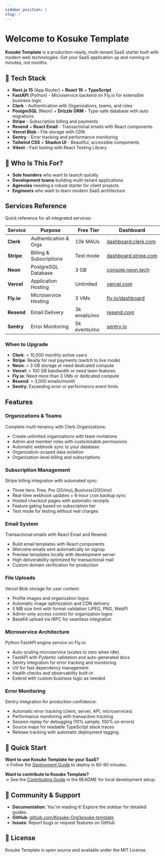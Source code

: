 ```yaml
---
sidebar_position: 1
slug: /
---
```


# Welcome to Kosuke Template

**Kosuke Template** is a production-ready, multi-tenant SaaS starter built with modern web technologies. Get your SaaS application up and running in minutes, not months.

## 🚀 Tech Stack

- **Next.js 15** (App Router) + **React 19** + **TypeScript**
- **FastAPI** (Python) - Microservice backend on Fly.io for extensible business logic
- **Clerk** - Authentication with Organizations, teams, and roles
- **PostgreSQL** (Neon) + **Drizzle ORM** - Type-safe database with auto migrations
- **Stripe** - Subscription billing and payments
- **Resend** + **React Email** - Transactional emails with React components
- **Vercel Blob** - File storage with CDN
- **Sentry** - Error tracking and performance monitoring
- **Tailwind CSS** + **Shadcn UI** - Beautiful, accessible components
- **Vitest** - Fast testing with React Testing Library

## 🎯 Who Is This For?

- **Solo founders** who want to launch quickly
- **Development teams** building multi-tenant applications
- **Agencies** needing a robust starter for client projects
- **Engineers** who want to learn modern SaaS architecture

## Services Reference

Quick reference for all integrated services:

| Service    | Purpose                 | Free Tier    | Dashboard                                            |
| ---------- | ----------------------- | ------------ | ---------------------------------------------------- |
| **Clerk**  | Authentication & Orgs   | 10k MAUs     | [dashboard.clerk.com](https://dashboard.clerk.com)   |
| **Stripe** | Billing & Subscriptions | Test mode    | [dashboard.stripe.com](https://dashboard.stripe.com) |
| **Neon**   | PostgreSQL Database     | 3 GB         | [console.neon.tech](https://console.neon.tech)       |
| **Vercel** | Application Hosting     | Unlimited    | [vercel.com](https://vercel.com)                     |
| **Fly.io** | Microservice Hosting    | 3 VMs        | [fly.io/dashboard](https://fly.io/dashboard)         |
| **Resend** | Email Delivery          | 3k emails/mo | [resend.com](https://resend.com)                     |
| **Sentry** | Error Monitoring        | 5k events/mo | [sentry.io](https://sentry.io)                       |

### When to Upgrade

- **Clerk**: > 10,000 monthly active users
- **Stripe**: Ready for real payments (switch to live mode)
- **Neon**: > 3 GB storage or need dedicated compute
- **Vercel**: > 100 GB bandwidth or need team features
- **Fly.io**: Need more than 3 VMs or dedicated compute
- **Resend**: > 3,000 emails/month
- **Sentry**: Exceeding error or performance event limits

## Features

### Organizations & Teams

Complete multi-tenancy with Clerk Organizations:

- Create unlimited organizations with team invitations
- Admin and member roles with customizable permissions
- Automatic webhook sync to your database
- Organization-scoped data isolation
- Organization-level billing and subscriptions

### Subscription Management

Stripe billing integration with automated sync:

- Three tiers: Free, Pro ($20/mo), Business ($200/mo)
- Real-time webhook updates + 6-hour cron backup sync
- Hosted checkout pages with automatic receipts
- Feature gating based on subscription tier
- Test mode for testing without real charges

### Email System

Transactional emails with React Email and Resend:

- Build email templates with React components
- Welcome emails sent automatically on signup
- Preview templates locally with development server
- High deliverability optimized for transactional mail
- Custom domain verification for production

### File Uploads

Vercel Blob storage for user content:

- Profile images and organization logos
- Automatic image optimization and CDN delivery
- 5 MB size limit with format validation (JPEG, PNG, WebP)
- Admin-only access control for organization logos
- Base64 upload via tRPC for seamless integration

### Microservice Architecture

Python FastAPI engine service on Fly.io:

- Auto-scaling microservice (scales to zero when idle)
- FastAPI with Pydantic validation and auto-generated docs
- Sentry integration for error tracking and monitoring
- UV for fast dependency management
- Health checks and observability built-in
- Extend with custom business logic as needed

### Error Monitoring

Sentry integration for production confidence:

- Automatic error tracking (client, server, API, microservices)
- Performance monitoring with transaction tracking
- Session replay for debugging (10% sample, 100% on errors)
- Source maps for readable TypeScript stack traces
- Release tracking with automatic deployment tagging

## 🚦 Quick Start

**Want to use Kosuke Template for your SaaS?**  
→ Follow the [Deployment Guide](deployment-guide) to deploy in 60-90 minutes.

**Want to contribute to Kosuke Template?**  
→ See the [Contributing Guide](https://github.com/Kosuke-Org/kosuke-template#-contributing) in the README for local development setup.

## 🤝 Community & Support

- **Documentation**: You're reading it! Explore the sidebar for detailed guides.
- **GitHub**: [github.com/Kosuke-Org/kosuke-template](https://github.com/Kosuke-Org/kosuke-template)
- **Issues**: Report bugs or request features on GitHub

## 📄 License

Kosuke Template is open source and available under the MIT License.
